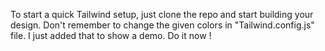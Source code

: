 To start a quick Tailwind setup, just clone the repo and start building your design. Don't remember to change the given colors in "Tailwind.config.js" file. I just added that to show a demo. Do it now !